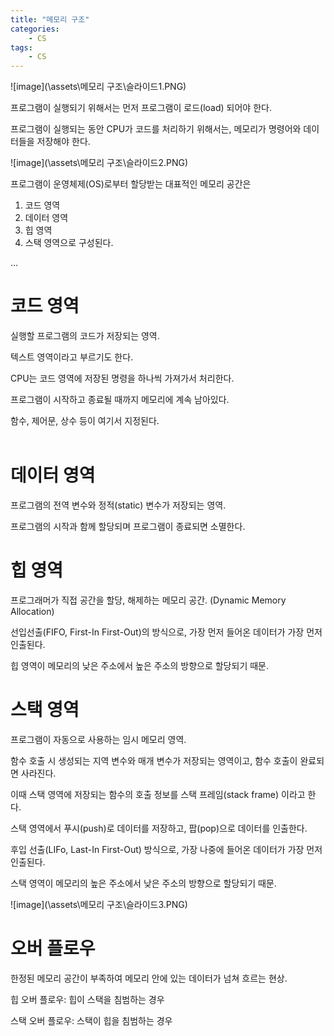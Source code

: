 ```yaml
---
title: "메모리 구조"
categories:
    - CS
tags:
    - CS
---
```


![image](\assets\메모리 구조\슬라이드1.PNG)

프로그램이 실행되기 위해서는 먼저 프로그램이 로드(load) 되어야 한다.

프로그램이 실행되는 동안 CPU가 코드를 처리하기 위해서는, 메모리가 명령어와 데이터들을 저장해야 한다.


![image](\assets\메모리 구조\슬라이드2.PNG)

프로그램이 운영체제(OS)로부터 할당받는 대표적인 메모리 공간은 

1. 코드 영역
2. 데이터 영역
3. 힙 영역
4. 스택 영역으로 구성된다.
&nbsp;

...


# 코드 영역

실행할 프로그램의 코드가 저장되는 영역.

텍스트 영역이라고 부르기도 한다.

CPU는 코드 영역에 저장된 명령을 하나씩 가져가서 처리한다.

프로그램이 시작하고 종료될 때까지 메모리에 계속 남아있다.

함수, 제어문, 상수 등이 여기서 지정된다.  
&nbsp;


# 데이터 영역

프로그램의 전역 변수와 정적(static) 변수가 저장되는 영역.

프로그램의 시작과 함께 할당되며 프로그램이 종료되면 소멸한다.
&nbsp;


# 힙 영역

프로그래머가 직접 공간을 할당, 해제하는 메모리 공간. (Dynamic Memory Allocation)

선입선출(FIFO, First-In First-Out)의 방식으로, 가장 먼저 들어온 데이터가 가장 먼저 인출된다.

힙 영역이 메모리의 낮은 주소에서 높은 주소의 방향으로 할당되기 때문.
&nbsp;


# 스택 영역

프로그램이 자동으로 사용하는 임시 메모리 영역.

함수 호출 시 생성되는 지역 변수와 매개 변수가 저장되는 영역이고, 함수 호출이 완료되면 사라진다.

이때 스택 영역에 저장되는 함수의 호출 정보를 스택 프레임(stack frame) 이라고 한다.

스택 영역에서 푸시(push)로 데이터를 저장하고, 팝(pop)으로 데이터를 인출한다.

후입 선출(LIFo, Last-In First-Out) 방식으로, 가장 나중에 들어온 데이터가 가장 먼저 인출된다.

스택 영역이 메모리의 높은 주소에서 낮은 주소의 방향으로 할당되기 때문.
&nbsp;


![image](\assets\메모리 구조\슬라이드3.PNG)

# 오버 플로우

한정된 메모리 공간이 부족하여 메모리 안에 있는 데이터가 넘쳐 흐르는 현상.

힙 오버 플로우: 힙이 스택을 침범하는 경우

스택 오버 플로우: 스택이 힙을 침범하는 경우
